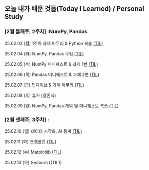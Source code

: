 ## 오늘 내가 배운 것들(Today I Learned) / Personal Study

### [2월 둘째주, 2주차] :NumPy, Pandas

25.02.03 (월) 1주차 과제 마무리 & Python 복습 [(TIL)](https://github.com/100-hours-a-week/david-till/blob/Today-I-Learn/02.February/2025.02.03.md)

25.02.04 (화) NumPy, Pandas 수업 [(TIL)](https://github.com/100-hours-a-week/david-till/blob/Today-I-Learn/02.February/2025.02.04.md)

25.02.05 (수) NumPy 미니퀘스트 & 과제 1번 [(TIL)](https://github.com/100-hours-a-week/david-till/blob/Today-I-Learn/02.February/2025.02.05.md)

25.02.06 (목) Pandas 미니퀘스트 & 과제 2번 [(TIL)](https://github.com/100-hours-a-week/david-till/blob/Today-I-Learn/02.February/2025.02.06.md)

25.02.07 (금) 딥다이브 & 과제 마무리 [(TIL)](https://github.com/100-hours-a-week/david-till/blob/Today-I-Learn/02.February/2025.02.07.md)

25.02.08 (토) 휴가 (결혼식)

25.02.09 (일) NumPy, Pandas 개념 및 미니퀘스트 복습 [(TIL)](https://github.com/100-hours-a-week/david-till/blob/Today-I-Learn/02.February/2025.02.09.md)

### [2월 셋째주, 3주차] :

25.02.10 (월) 데이터 시각화, AI 통계 [(TIL)](https://github.com/100-hours-a-week/david-till/blob/Today-I-Learn/02.February/2025.02.10.md)

25.02.11 (화) 크램폴린 [(TIL)](https://github.com/100-hours-a-week/david-till/blob/Today-I-Learn/02.February/2025.02.11.md)

25.02.12 (수) Matplotlib [(TIL)](https://github.com/100-hours-a-week/david-till/blob/Today-I-Learn/02.February/2025.02.12.md)

25.02.13 (목) Seaborn [(TIL)]
